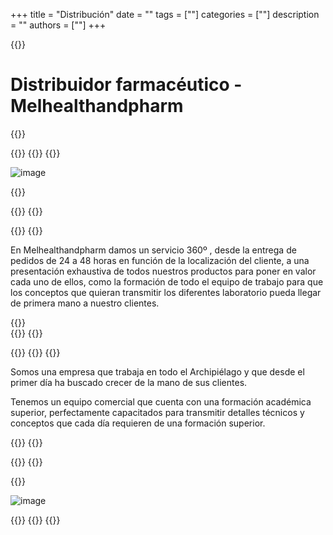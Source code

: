+++
title = "Distribución"
date = ""
tags = [""]
categories = [""]
description = ""
authors = [""]
+++

{{<tex sty="sans-serif" size="1.2em">}}

# Distribuidor farmacéutico - Melhealthandpharm

{{</tex>}}

{{<content>}}
{{<row>}}
{{<cols col="col-sm-12 col-md-6 text-center">}}

<img src="/pack1.png" alt="image" style="max-width: 100%; height: auto;">

{{</cols>}}

{{<cols col="col-xs-12 col-sm-2 text-center" >}}
{{</cols>}}

{{<cols col="col-sm-12 col-md-5 text-justify" padding="90px">}}
{{<tex sty="sans-serif" size="1.2em">}}
  
En Melhealthandpharm damos un servicio 360º , desde la entrega de pedidos de 24 a 48 horas
en función de la localización del cliente, a una presentación exhaustiva de todos nuestros
productos para poner en valor cada uno de ellos, como la formación de todo el equipo de
trabajo para que los conceptos que quieran transmitir los diferentes laboratorio pueda llegar
de primera mano a nuestro clientes.

   
{{</tex>}}   
{{</cols>}}
{{</row>}}

{{<row>}}
{{<cols col="col-sm-6 col-md-5 text-justify" padding="10px">}}
{{<tex sty="sans-serif" size="1.2em">}}

Somos una empresa que trabaja en todo el Archipiélago y que desde el primer día ha buscado
crecer de la mano de sus clientes. 

Tenemos un equipo comercial que cuenta con una formación académica superior, perfectamente capacitados para transmitir detalles técnicos y conceptos que cada día requieren de una formación superior.


{{</tex>}} 
{{</cols>}}

{{<cols col="col-sm-13 col-sm-1 text-center" >}}
{{</cols>}}
   
{{<cols col="col-sm-6 col-md-6 text-center" >}}
  
<img src="/experto.png" alt="image" style="max-width: 100%; height: auto;">
 
{{</cols>}}
{{</row>}}
{{</content>}}

